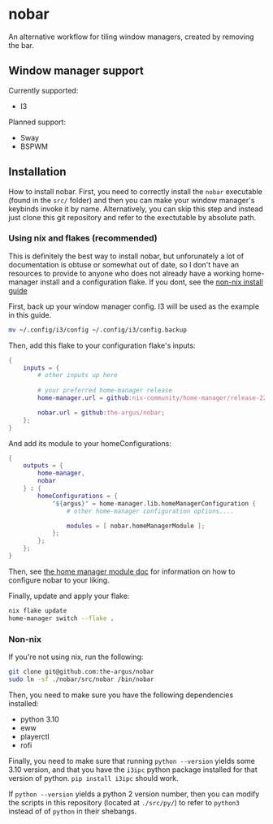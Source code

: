 # nobar

An alternative workflow for tiling window managers, created by removing the bar.

## Window manager support

Currently supported:

- I3

Planned support:

- Sway
- BSPWM

## Installation

How to install nobar. First, you need to correctly install the ``nobar``
executable (found in the ``src/`` folder) and then you can make your window
manager's keybinds invoke it by name. Alternatively, you can skip this step and
instead just clone this git repository and refer to the exectutable by absolute
path.

### Using nix and flakes (recommended)

This is definitely the best way to install nobar, but unforunately a lot of
documentation is obtuse or somewhat out of date, so I don't have an resources
to provide to anyone who does not already have a working home-manager install
and a configuration flake. If you dont, see the [non-nix install guide](#non-nix)

First, back up your window manager config. I3 will be used as the example in
this guide.

```bash
mv ~/.config/i3/config ~/.config/i3/config.backup
```

Then, add this flake to your configuration flake's inputs:

```nix
{
    inputs = {
        # other inputs up here
        
        # your preferred home-manager release
        home-manager.url = github:nix-community/home-manager/release-22.11;

        nobar.url = github:the-argus/nobar;
    };
}
```

And add its module to your homeConfigurations:

```nix
{
    outputs = {
        home-manager,
        nobar
    } : {
        homeConfigurations = {
            "${argus}" = home-manager.lib.homeManagerConfiguration {
                # other home-manager configuration options....

                modules = [ nobar.homeManagerModule ];
            };
        };
    };
}
```

Then, see [the home manager module doc](./module.md) for information on how to
configure nobar to your liking.

Finally, update and apply your flake:

```bash
nix flake update
home-manager switch --flake .
```

### Non-nix

If you're not using nix, run the following:

```bash
git clone git@github.com:the-argus/nobar
sudo ln -sf ./nobar/src/nobar /bin/nobar
```

Then, you need to make sure you have the following dependencies installed:

- python 3.10
- eww
- playerctl
- rofi

Finally, you need to make sure that running ``python --version`` yields some
3.10 version, and that you have the ``i3ipc`` python package installed
for that version of python. ``pip install i3ipc`` should work.

If ``python --version`` yields a python 2 version number, then you can modify
the scripts in this repository (located at ``./src/py/``) to refer to
``python3`` instead of of ``python`` in their shebangs.
